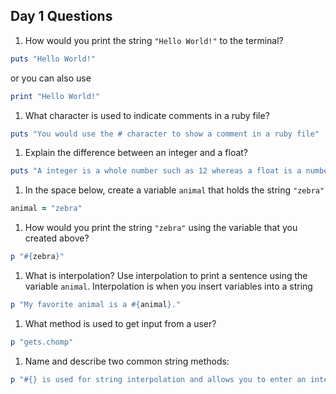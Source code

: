## Day 1 Questions

1. How would you print the string `"Hello World!"` to the terminal?

```ruby
puts "Hello World!"
```
or you can also use

```ruby
print "Hello World!"
```

1. What character is used to indicate comments in a ruby file?

```ruby
puts "You would use the # character to show a comment in a ruby file"
```
 
1. Explain the difference between an integer and a float?

```ruby
puts "A integer is a whole number such as 12 whereas a float is a number and a decimal such as 12.5."
```

1. In the space below, create a variable `animal` that holds the string `"zebra"`

```ruby
animal = "zebra"
```

1. How would you print the string `"zebra"` using the variable that you created above?
```ruby
p "#{zebra}"
```
1. What is interpolation? Use interpolation to print a sentence using the variable `animal`.
Interpolation is when you insert variables into a string
```ruby
p "My favorite animal is a #{animal}."
```

1. What method is used to get input from a user?
```ruby
p "gets.chomp"
```
1. Name and describe two common string methods:
```ruby
p "#{} is used for string interpolation and allows you to enter an integer in a string, and .length returns the number of characters in a string."
```
